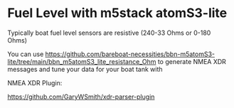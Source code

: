 # Fuel Level with m5stack atomS3-lite

Typically boat fuel level sensors are resistive (240-33 Ohms or 0-180 Ohms)

You can use https://github.com/bareboat-necessities/bbn-m5atomS3-lite/tree/main/bbn_m5atomS3_lite_resistance_Ohm
to generate NMEA XDR messages and tune your data for your boat tank with 

NMEA XDR Plugin:


https://github.com/GaryWSmith/xdr-parser-plugin


